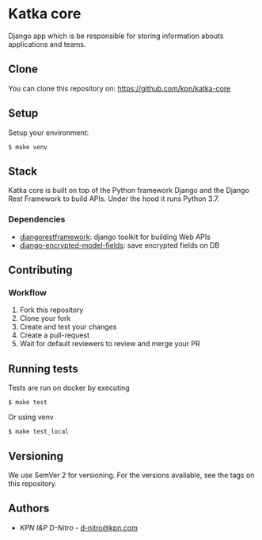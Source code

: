 # Katka core

Django app which is be responsible for storing information abouts applications and teams.

## Clone
You can clone this repository on: https://github.com/kpn/katka-core

## Setup
Setup your environment:

```shell
$ make venv
```

## Stack

Katka core is built on top of the Python framework Django and the Django Rest
Framework to build APIs. Under the hood it runs Python 3.7.

### Dependencies
* [djangorestframework](djangorestframework): django toolkit for building Web APIs
* [django-encrypted-model-fields](django-encrypted-model-fields): save encrypted fields on DB

[djangorestframework]: https://github.com/encode/django-rest-framework
[django-encrypted-model-fields]: https://gitlab.com/lansharkconsulting/django/django-encrypted-model-fields/

## Contributing

### Workflow
1. Fork this repository
2. Clone your fork
3. Create and test your changes
4. Create a pull-request
5. Wait for default reviewers to review and merge your PR

## Running tests
Tests are run on docker by executing
```shell
$ make test
```

Or using venv
```shell
$ make test_local
```

## Versioning

We use SemVer 2 for versioning. For the versions available, see the tags on this 
repository.

## Authors
* *KPN I&P D-Nitro* - d-nitro@kpn.com
